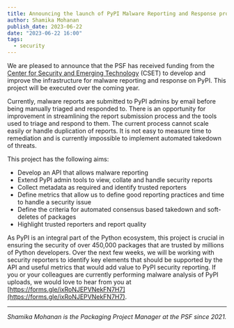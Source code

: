 ```yaml
---
title: Announcing the launch of PyPI Malware Reporting and Response project
author: Shamika Mohanan
publish_date: 2023-06-22
date: "2023-06-22 16:00"
tags:
  - security
---
```


We are pleased to announce that the PSF has received funding 
from the [Center for Security and Emerging Technology](https://cset.georgetown.edu/) 
(CSET) to develop and improve the infrastructure for 
malware reporting and response on PyPI. This project will be executed over the coming year.

Currently, malware reports are submitted to PyPI admins by email before 
being manually triaged and responded to. There is an opportunity for 
improvement in streamlining the report submission process and the tools 
used to triage and respond to them. The current process cannot scale 
easily or handle duplication of reports. It is not easy to measure 
time to remediation and is currently impossible to implement 
automated takedown of threats.

This project has the following aims:

- Develop an API that allows malware reporting
- Extend PyPI admin tools to view, collate and handle security reports
- Collect metadata as required and identify trusted reporters
- Define metrics that allow us to define good reporting practices 
and time to handle a security issue
- Define the criteria for automated consensus based takedown and 
soft-deletes of packages
- Highlight trusted reporters and report quality

As PyPI is an integral part of the Python ecosystem, this project 
is crucial in ensuring the security of over 450,000 packages that 
are trusted by millions of Python developers. Over the next few 
weeks, we will be working with security reporters to identify 
key elements that should be supported by the API and useful 
metrics that would add value to PyPI security reporting. If 
you or your colleagues are currently performing malware 
analysis of PyPI uploads, we would love to hear from you 
at [https://forms.gle/ixRoNJEPVNekFN7H7](https://forms.gle/ixRoNJEPVNekFN7H7).

---

_Shamika Mohanan is the Packaging Project Manager at the PSF 
since 2021._
